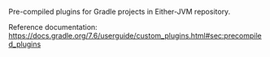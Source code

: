 <!-- SPDX-License-Identifier: MIT -->

Pre-compiled plugins for Gradle projects in Either-JVM repository.

Reference documentation: <https://docs.gradle.org/7.6/userguide/custom_plugins.html#sec:precompiled_plugins>
